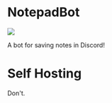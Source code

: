 # NotepadBot

[![](https://discordapp.com/api/guilds/323874457091440640/embed.png?style=shield)](https://discord.gg/MSQEBPY)

A bot for saving notes in Discord!

# Self Hosting

Don't.
